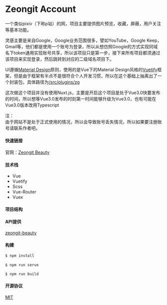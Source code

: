 
# Zeongit Account
  一个类似pixiv（下称p站）的网，项目主要提供图片预览，收藏，屏蔽，用户关注等基本功能。
  
  灵感主要是来自Google，Google业务范围很多，譬如YouTube，Google Keep，Gmail等，他们都是使用一个账号为登录，所以从想仿照Google的方式实现同域名下token通用实现账号共享，所以该项目只是第一步，接下来所有项目都须通过该项目来实现登录，然后跳转到对应的二级域名项目下。
  
  UI遵循[Material Design](https://www.material.io/)原则，使用的是Vue下的Material Design风格的[Vuetify](https://vuetifyjs.com/)框架，但是由于框架有半点不是很符合个人开发习惯，所以在这个基础上抽离出了一个封装包，具体路径为[/src/plugins/zg](https://github.com/JunJieFu/zeongit-account-web/tree/master/src/plugins/zg)
  
  这次做这个项目并没有使用Nuxt.js，主要是开启这个项目是处于Vue3.0快要发布的时间，所以想等Vue3.0发布的时刻第一时间能够升级为Vue3.0，也有可能在Vue3.0版本改用Typescript
  
  注：   
  由于网站不是处于正式使用的情况，所以会导致账号丢失情况，所以如果要注册账号请联系作者吧。
  
#### 快速链接  
官网：[Zeongit Beauty](http://beauty.zeongit.cn/)
  
#### 技术栈  
 - Vue  
 - Vuetify 
 - Scss  
 - Vue-Router  
 - Vuex  
  
#### 项目结构  
  
#### API提供
[zeongit-beauty](https://github.com/JunJieFu/zeongit-beauty)
  
#### 构建  
``` bash  
$ npm install  
  
$ npm run serve  

$ npm run build  
```  

#### 开源协议  
[MIT](https://opensource.org/licenses/MIT)
